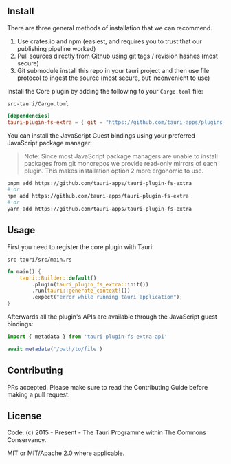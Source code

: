 <!-- description -->

## Install

There are three general methods of installation that we can recommend.

1. Use crates.io and npm (easiest, and requires you to trust that our publishing pipeline worked)
2. Pull sources directly from Github using git tags / revision hashes (most secure)
3. Git submodule install this repo in your tauri project and then use file protocol to ingest the source (most secure, but inconvenient to use)

Install the Core plugin by adding the following to your `Cargo.toml` file:

`src-tauri/Cargo.toml`
```toml
[dependencies]
tauri-plugin-fs-extra = { git = "https://github.com/tauri-apps/plugins-workspace", branch = "dev" }
```

You can install the JavaScript Guest bindings using your preferred JavaScript package manager:

> Note: Since most JavaScript package managers are unable to install packages from git monorepos we provide read-only mirrors of each plugin. This makes installation option 2 more ergonomic to use.

```sh
pnpm add https://github.com/tauri-apps/tauri-plugin-fs-extra
# or
npm add https://github.com/tauri-apps/tauri-plugin-fs-extra
# or 
yarn add https://github.com/tauri-apps/tauri-plugin-fs-extra
```

## Usage

First you need to register the core plugin with Tauri:

`src-tauri/src/main.rs`
```rust
fn main() {
    tauri::Builder::default()
        .plugin(tauri_plugin_fs_extra::init())
        .run(tauri::generate_context!())
        .expect("error while running tauri application");
}
```

Afterwards all the plugin's APIs are available through the JavaScript guest bindings:

```javascript
import { metadata } from 'tauri-plugin-fs-extra-api'

await metadata('/path/to/file')
```

## Contributing

PRs accepted. Please make sure to read the Contributing Guide before making a pull request.

## License

Code: (c) 2015 - Present - The Tauri Programme within The Commons Conservancy.

MIT or MIT/Apache 2.0 where applicable.